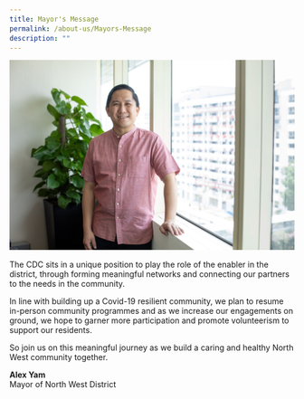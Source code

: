 ```yaml
---
title: Mayor's Message
permalink: /about-us/Mayors-Message
description: ""
---
```

![](/images/About%20Us/Image-220.jpg)

The CDC sits in a unique position to play the role of the enabler in the district, through forming meaningful networks and connecting our partners to the needs in the community.

In line with building up a Covid-19 resilient community, we plan to resume in-person community programmes and as we increase our engagements on ground, we hope to garner more participation and promote volunteerism to support our residents.

So join us on this meaningful journey as we build a caring and healthy North West community together.

**Alex Yam**<br>
Mayor of North West District